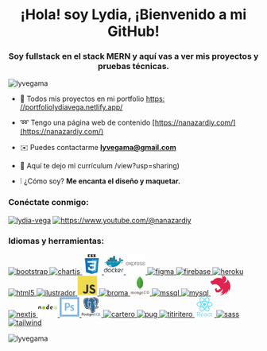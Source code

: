 <h1 align="center">¡Hola! soy Lydia, ¡Bienvenido a mi GitHub!</h1>
<h3 align="center">Soy fullstack en el stack MERN y aquí vas a ver mis proyectos y pruebas técnicas.</h3>

<p align="left"> <img src="https://komarev.com/ghpvc/?username=lyvegama&label=Profile%20views&color=0e75b6&style=flat" alt="lyvegama" /> </p>

- 👾 Todos mis proyectos en mi portfolio [https: //portfoliolydiavega.netlify.app/](https://portfoliolydiavega.netlify.app/)

- ➿ Tengo una página web de contenido [https://nanazardiy.com/](https://nanazardiy.com/)

- ✉️ Puedes contactarme **lyvegama@gmail.com**

- 📄 Aquí te dejo mi currículum /view?usp=sharing)

- ❕ ¿Cómo soy? **Me encanta el diseño y maquetar.**

<h3 align="left">Conéctate conmigo:</h3>
<p align="left">
<a href="https://linkedin.com/in/ lydia-vega" target="en blanco"><img align="center" src="https://raw.githubusercontent.com/rahuldkjain/github-profile-readme-generator/master/src/images/icons/Social/ vinculado-en-alt.svg" alt="lydia-vega" altura="30" ancho="40" /></a>
<a href="https://www.youtube.com/c/https://www.youtube.com/@nanazardiy" target="blank"><img align="center" src="https:// raw.githubusercontent.com/rahuldkjain/github-profile-readme-generator/master/src/images/icons/Social/youtube.svg" alt="https://www.youtube.com/@nanazardiy" height="30 " width="40" /></a>
</p>

<h3 align="left">Idiomas y herramientas:</h3>
<p align="left"> <a href="https://getbootstrap.com" target="_blank" rel="noreferrer"> <img src="https://raw.githubusercontent.com/devicons/devicon /master/icons/bootstrap/bootstrap-plain-wordmark.svg" alt="bootstrap" width="40" height="40"/> </a> <a href="https://www.chartjs.org " target="_blank" rel="noreferrer"> <img src="https://www.chartjs.org/media/logo-title.svg" alt="chartjs" width="40" height="40" /> </a> <a href="https://www.w3schools.com/css/" target="_blank" rel="noreferrer"> <img src="https://raw.githubusercontent.com/devicons/devicon/master/icons/css3/css3-original-wordmark.svg" alt="css3" width="40" height="40"/> </a> <a href="https:// www.docker.com/" target="_blank" rel="noreferrer"> <img src="https://raw.githubusercontent.com/devicons/devicon/master/icons/docker/docker-original-wordmark.svg " alt="docker" width="40" height="40"/> </a> <a href="https://expressjs.com" target="_blank" rel="noreferrer"> <img src= "https://raw.githubusercontent.com/devicons/devicon/master/icons/express/express-original-wordmark.svg" alt="express" width="40" height="40"/> </a><a href="https://www.figma.com/" target="_blank" rel="noreferrer"> <img src="https://www.vectorlogo.zone/logos/figma/figma-icon. svg" alt="figma" width="40" height="40"/> </a> <a href="https://firebase.google.com/" target="_blank" rel="noreferrer"> <img src="https://www.vectorlogo.zone/logos/firebase/firebase-icon.svg" alt="firebase" width="40" height="40"/> </a> <a href= "https://heroku.com" target="_blank" rel="noreferrer"> <img src="https://www.vectorlogo.zone/logos/heroku/heroku-icon.svg" alt="heroku" ancho = "40" height="40"/> </a> <a href="https://www.w3.org/html/" target="_blank" rel="noreferrer"> <img src="https:/ /raw.githubusercontent.com/devicons/devicon/master/icons/html5/html5-original-wordmark.svg" alt="html5" width="40" height="40"/> </a> <a href= "https://www.adobe.com/in/products/illustrator.html" target="_blank" rel="noreferrer"> <img src="https://www.vectorlogo.zone/logos/adobe_illustrator/adobe_illustrator -icon.svg" alt="ilustrador" ancho="40" altura="40"/> </a> <a href="https://developer.mozilla.org/en-US/docs/Web/JavaScript "target="_blank" rel="noreferrer"> <img src="https://raw.githubusercontent.com/devicons/devicon/master/icons/javascript/javascript-original.svg" alt="javascript" width=" 40" height="40"/> </a> <a href="https://jestjs.io" target="_blank" rel="noreferrer"> <img src="https://www.vectorlogo. zone/logos/jestjsio/jestjsio-icon.svg" alt="broma" ancho="40" altura="40"/> </a> <a href="https://www.mongodb.com/" objetivo ="_blank" rel="noreferrer"> <img src="https://raw.githubusercontent.com/devicons/devicon/master/icons/mongodb/mongodb-original-wordmark.svg" alt="mongodb" width="40" height="40"/> </a> <a href="https://www.microsoft.com/en-us/sql-server" target="_blank" rel="noreferrer "> <img src="https://www.svgrepo.com/show/303229/microsoft-sql-server-logo.svg" alt="mssql" width="40" height="40"/> </ a> <a href="https://www.mysql.com/" target="_blank" rel="noreferrer"> <img src="https://raw.githubusercontent.com/devicons/devicon/master/ iconos/mysql/mysql-original-wordmark.svg" alt="mysql" width="40" height="40"/> </a> <a href="https://nestjs.com/" target=" _blank" rel="noreferrer"> <img src="https://raw.githubusercontent.com/devicons/devicon/master/icons/nestjs/nestjs-plain.svg" alt="nestjs" width="40" height="40"/ > </a> <a href="https://nextjs.org/" target="_blank" rel="noreferrer"> <img src="https://cdn.worldvectorlogo.com/logos/nextjs-2 .svg" alt="nextjs" width="40" height="40"/> </a> <a href="https://nodejs.org" target="_blank" rel="noreferrer"> <img src="https://raw.githubusercontent.com/devicons/devicon/master/icons/nodejs/nodejs-original-wordmark.svg" alt="nodejs" width="40" height="40"/> </a> <a href="https://www.photoshop.com/en" target="_blank" rel="noreferrer"> <img src="https://raw.githubusercontent.com/devicons/devicon/ master/icons/photoshop/photoshop-line.svg" alt="photoshop" width="40" height="40"/> </a> <a href="https://www.postgresql.org" target= "_blank" rel="noreferrer"> <img src="https://raw.githubusercontent.com/devicons/devicon/master/icons/postgresql/postgresql-original-wordmark.svg" alt="postgresql" width=" 40" height="40"/> </a> <a href="https://postman.com" target="_blank" rel="noreferrer"> <img src="https://www.vectorlogo.zone/logos/getpostman/getpostman-icon.svg" alt="cartero" width="40" height="40"/> </a> <a href=" https://pugjs.org" target="_blank" rel="noreferrer"> <img src="https://cdn.worldvectorlogo.com/logos/pug.svg" alt="pug" width="40" height="40"/> </a> <a href="https://github.com/puppeteer/puppeteer" target="_blank" rel="noreferrer"> <img src="https://www. vectorlogo.zone/logos/pptrdev/pptrdev-official.svg" alt="titiritero" width="40" height="40"/> </a> <a href="https://reactjs.org/"target="_blank" rel="noreferrer"> <img src="https://raw.githubusercontent.com/devicons/devicon/master/icons/react/react-original-wordmark.svg" alt="react" ancho ="40" height="40"/> </a> <a href="https://sass-lang.com" target="_blank" rel="noreferrer"> <img src="https:// raw.githubusercontent.com/devicons/devicon/master/icons/sass/sass-original.svg" alt="sass" width="40" height="40"/> </a> <a href="https: //tailwindcss.com/" target="_blank" rel="noreferrer"> <img src="https://www.vectorlogo.zone/logos/tailwindcss/tailwindcss-icon.svg" alt="tailwind"ancho="40" altura="40"/> </a> </p>

<p> <img align="center" src="https://github-readme-stats.vercel.app/api?username=lyvegama&show_icons=true&locale=en" alt="lyvegama" /></p>
